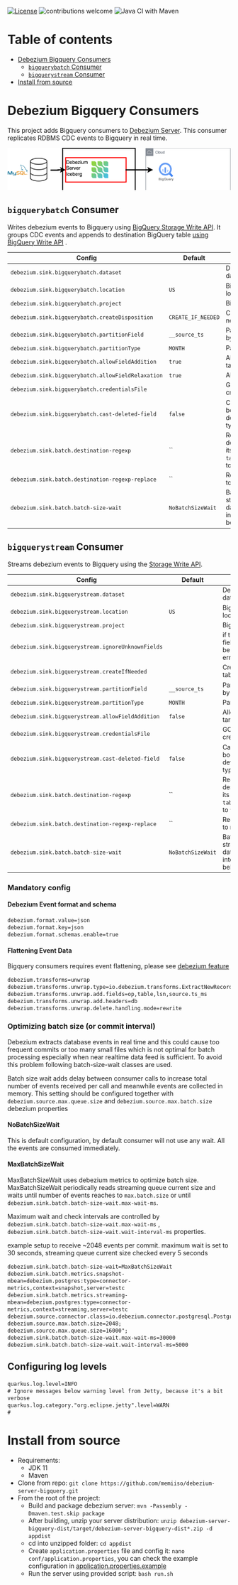[![License](http://img.shields.io/:license-apache%202.0-brightgreen.svg)](http://www.apache.org/licenses/LICENSE-2.0.html)
![contributions welcome](https://img.shields.io/badge/contributions-welcome-brightgreen.svg?style=flat)
![Java CI with Maven](https://github.com/memiiso/debezium-server-bigquery/workflows/Java%20CI%20with%20Maven/badge.svg?branch=master)

# Table of contents

* [Debezium Bigquery Consumers](#debezium-bigquery-consumers)
    * [`bigquerybatch` Consumer](#bigquerybatch-consumer)
    * [`bigquerystream` Consumer](#bigquerystream-consumer)
* [Install from source](#install-from-source)

# Debezium Bigquery Consumers

This project adds Bigquery consumers
to [Debezium Server](https://debezium.io/documentation/reference/operations/debezium-server.html).
This consumer replicates RDBMS CDC events to Bigquery in real time.

![Debezium Bigquery Consumers](docs/images/debezium-batch.png)

## `bigquerybatch` Consumer

Writes debezium events to Bigquery
using [BigQuery Storage Write API](https://cloud.google.com/bigquery/docs/write-api).
It groups CDC events and appends to destination BigQuery
table [using BigQuery Write API](https://cloud.google.com/bigquery/docs/batch-loading-data#loading_data_from_local_files)
.

| Config                                             | Default            | Description                                                                                                |
|----------------------------------------------------|--------------------|------------------------------------------------------------------------------------------------------------|
| `debezium.sink.bigquerybatch.dataset`              |                    | Destination Bigquery dataset name                                                                          |
| `debezium.sink.bigquerybatch.location`             | `US`               | Bigquery table location                                                                                    |
| `debezium.sink.bigquerybatch.project`              |                    | Bigquery project                                                                                           |
| `debezium.sink.bigquerybatch.createDisposition`    | `CREATE_IF_NEEDED` | Create tables if needed                                                                                    |
| `debezium.sink.bigquerybatch.partitionField`       | `__source_ts`      | Partition target tables by __source_ts field                                                               |
| `debezium.sink.bigquerybatch.partitionType`        | `MONTH`            | Partitioning type                                                                                          |
| `debezium.sink.bigquerybatch.allowFieldAddition`   | `true`             | Allow field addition to target tables                                                                      |
| `debezium.sink.bigquerybatch.allowFieldRelaxation` | `true`             | Allow field relaxation                                                                                     |
| `debezium.sink.bigquerybatch.credentialsFile`      |                    | GCP service account credentialsFile                                                                        |
| `debezium.sink.bigquerybatch.cast-deleted-field`   | `false`            | Cast deleted field to boolean type(by default it is string type)                                           |
| `debezium.sink.batch.destination-regexp`           | ``                 | Regexp to modify destination. With this its possible to map `table_ptt1`,`table_ptt2` to `table_combined`. |
| `debezium.sink.batch.destination-regexp-replace`   | ``                 | Regexp Replace part to modify destination                                                                  |
| `debezium.sink.batch.batch-size-wait`              | `NoBatchSizeWait`  | Batch size wait strategy to optimize data files and upload interval. explained below.                      |

## `bigquerystream` Consumer

Streams debezium events to Bigquery using
the [Storage Write API](https://cloud.google.com/bigquery/docs/write-api-streaming).

| Config                                             | Default           | Description                                                                                                |
|----------------------------------------------------|-------------------|------------------------------------------------------------------------------------------------------------|
| `debezium.sink.bigquerystream.dataset`             |                   | Destination Bigquery dataset name                                                                          |
| `debezium.sink.bigquerystream.location`            | `US`              | Bigquery table location                                                                                    |
| `debezium.sink.bigquerystream.project`             |                   | Bigquery project                                                                                           |
| `debezium.sink.bigquerystream.ignoreUnknownFields` |                   | if true, unknown Json fields to BigQuery will be ignored instead of error out.                             |
| `debezium.sink.bigquerystream.createIfNeeded`      |                   | Creates Bigquery table if not found                                                                        |
| `debezium.sink.bigquerystream.partitionField`      | `__source_ts`     | Partition target tables by __source_ts field                                                               |
| `debezium.sink.bigquerystream.partitionType`       | `MONTH`           | Partitioning type                                                                                          |
| `debezium.sink.bigquerystream.allowFieldAddition`  | `false`           | Allow field addition to target tables                                                                      |
| `debezium.sink.bigquerystream.credentialsFile`     |                   | GCP service account credentialsFile                                                                        |
| `debezium.sink.bigquerystream.cast-deleted-field`  | `false`           | Cast deleted field to boolean type(by default it is string type)                                           |
| `debezium.sink.batch.destination-regexp`           | ``                | Regexp to modify destination. With this its possible to map `table_ptt1`,`table_ptt2` to `table_combined`. |
| `debezium.sink.batch.destination-regexp-replace`   | ``                | Regexp Replace part to modify destination                                                                  |
| `debezium.sink.batch.batch-size-wait`              | `NoBatchSizeWait` | Batch size wait strategy to optimize data files and upload interval. explained below.                      |

### Mandatory config

#### Debezium Event format and schema

```properties
debezium.format.value=json
debezium.format.key=json
debezium.format.schemas.enable=true
```

#### Flattening Event Data

Bigquery consumers requires event flattening, please
see [debezium feature](https://debezium.io/documentation/reference/configuration/event-flattening.html#_configuration)

```properties
debezium.transforms=unwrap
debezium.transforms.unwrap.type=io.debezium.transforms.ExtractNewRecordState
debezium.transforms.unwrap.add.fields=op,table,lsn,source.ts_ms
debezium.transforms.unwrap.add.headers=db
debezium.transforms.unwrap.delete.handling.mode=rewrite
```

### Optimizing batch size (or commit interval)

Debezium extracts database events in real time and this could cause too frequent commits or too many small files
which is not optimal for batch processing especially when near realtime data feed is sufficient.
To avoid this problem following batch-size-wait classes are used.

Batch size wait adds delay between consumer calls to increase total number of events received per call and meanwhile
events are collected in memory.
This setting should be configured together with `debezium.source.max.queue.size` and `debezium.source.max.batch.size`
debezium properties

#### NoBatchSizeWait

This is default configuration, by default consumer will not use any wait. All the events are consumed immediately.

#### MaxBatchSizeWait

MaxBatchSizeWait uses debezium metrics to optimize batch size.
MaxBatchSizeWait periodically reads streaming queue current size and waits until number of events reaches
to `max.batch.size` or until `debezium.sink.batch.batch-size-wait.max-wait-ms`.

Maximum wait and check intervals are controlled by `debezium.sink.batch.batch-size-wait.max-wait-ms`
, `debezium.sink.batch.batch-size-wait.wait-interval-ms` properties.

example setup to receive ~2048 events per commit. maximum wait is set to 30 seconds, streaming queue current size
checked every 5 seconds

```properties
debezium.sink.batch.batch-size-wait=MaxBatchSizeWait
debezium.sink.batch.metrics.snapshot-mbean=debezium.postgres:type=connector-metrics,context=snapshot,server=testc
debezium.sink.batch.metrics.streaming-mbean=debezium.postgres:type=connector-metrics,context=streaming,server=testc
debezium.source.connector.class=io.debezium.connector.postgresql.PostgresConnector
debezium.source.max.batch.size=2048;
debezium.source.max.queue.size=16000";
debezium.sink.batch.batch-size-wait.max-wait-ms=30000
debezium.sink.batch.batch-size-wait.wait-interval-ms=5000
```

## Configuring log levels

```properties
quarkus.log.level=INFO
# Ignore messages below warning level from Jetty, because it's a bit verbose
quarkus.log.category."org.eclipse.jetty".level=WARN
#
```

# Install from source

- Requirements:
    - JDK 11
    - Maven
- Clone from repo: `git clone https://github.com/memiiso/debezium-server-bigquery.git`
- From the root of the project:
    - Build and package debezium server: `mvn -Passembly -Dmaven.test.skip package`
    - After building, unzip your server
      distribution: `unzip debezium-server-bigquery-dist/target/debezium-server-bigquery-dist*.zip -d appdist`
    - cd into unzipped folder: `cd appdist`
    - Create `application.properties` file and config it: `nano conf/application.properties`, you can check the example
      configuration
      in [application.properties.example](debezium-server-bigquery-sinks/src/main/resources/conf/application.properties.example)
    - Run the server using provided script: `bash run.sh`
